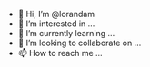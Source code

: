 - 👋 Hi, I’m @lorandam
- 👀 I’m interested in ...
- 🌱 I’m currently learning ...
- 💞️ I’m looking to collaborate on ...
- 📫 How to reach me ...

<!---
lorandam/lorandam is a ✨ special ✨ repository because its `README.md` (this file) appears on your GitHub profile.
You can click the Preview link to take a look at your changes.
--->
